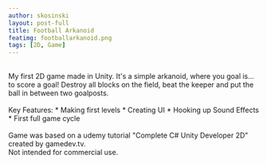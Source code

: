 ```yaml
---
author: skosinski
layout: post-full
title: Football Arkanoid
featimg: footballarkanoid.png
tags: [2D, Game]
---
```

<br>
My first 2D game made in Unity. It's a simple arkanoid, where you goal is... to score a goal! Destroy all blocks on the field, beat the keeper and put the ball in between two goalposts.<br>
<br>
Key Features: 
* Making first levels
* Creating UI
* Hooking up Sound Effects
* First full game cycle <br>
<br>
Game was based on a udemy tutorial "Complete C# Unity Developer 2D" created by gamedev.tv.<br>
Not intended for commercial use.
